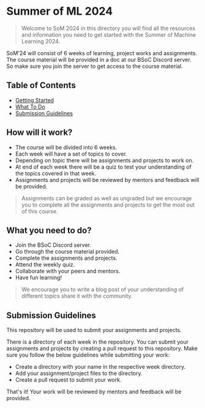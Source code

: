 # Summer of ML 2024
>Welcome to SoM 2024 in this directory you will find all the resources and information you need to get started with the Summer of Machine Learning 2024.

SoM'24 will consist of 6 weeks of learning, project works and assignments. The course material will be provided in a doc at our BSoC Discord server. So make sure you join the server to get access to the course material.

## Table of Contents
- [Getting Started](#getting-started)
- [What To Do](#what-to-do)
- [Submission Guidelines](#submission-guidelines)

## How will it work?
- The course will be divided into 6 weeks.
- Each week will have a set of topics to cover.
- Depending on topic there will be assignments and projects to work on.
- At end of each week there will be a quiz to test your understanding of the topics covered in that week.
- Assignments and projects will be reviewed by mentors and feedback will be provided.
>Assignments can be graded as well as ungraded but we encourage you to complete all the assignments and projects to get the most out of this course.

## What you need to do?
- Join the BSoC Discord server.
- Go through the course material provided.
- Complete the assignments and projects.
- Attend the weekly quiz.
- Collaborate with your peers and mentors.
- Have fun learning!

>We encourage you to write a blog post of your understanding of different topics share it with the community.

## Submission Guidelines
This repository will be used to submit your assignments and projects.

There is a directory of each week in the repository. You can submit your assignments and projects by creating a pull request to this repository. Make sure you follow the below guidelines while submitting your work:

- Create a directory with your name in the respective week directory.
- Add your assignment/project files to the directory.
- Create a pull request to submit your work.

That's it! Your work will be reviewed by mentors and feedback will be provided.
